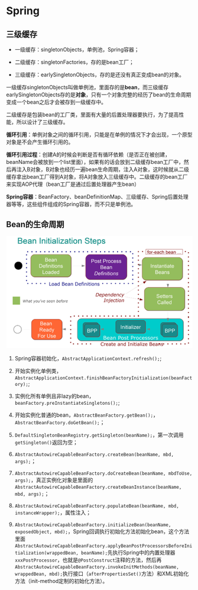 
# Spring

## 三级缓存

- 一级缓存：singletonObjects，单例池，Spring容器；

- 二级缓存：singletonFactories，存的是bean工厂；

- 三级缓存：earlySingletonObjects，存的是还没有真正变成bean的对象。

一级缓存singletonObjects叫做单例池，里面存的是**bean**，而三级缓存earlySingletonObjects存的是**对象**，只有一个对象完整的经历了bean的生命周期变成一个bean之后才会被存到一级缓存中。

二级缓存是包装bean的工厂类，里面有大量的后置处理器要执行，为了提高性能，所以设计了三级缓存。

**循环引用**：单例对象之间的循环引用，只能是在单例的情况下才会出现，一个原型对象是不会产生循环引用的。

**循环引用过程**：创建A的时候会判断是否有循环依赖（是否正在被创建，beanName会被放到一个list里面），如果有的话会放到二级缓存bean工厂中，然后再注入B对象，B对象也经历一遍bean生命周期，注入A对象，这时候就从二级缓存拿出bean工厂得到A对象，将A对象放入三级缓存中。二级缓存的bean工厂来实现AOP代理（bean工厂是通过后置处理器产生bean）

**Spring容器**：BeanFactory、beanDefinitionMap、三级缓存、Spring后置处理器等等，这些组件组成的Spring容器，而不只是单例池。

## Bean的生命周期

![Bean_Initialization_Steps](知识体系/Bean_Initialization_Steps.jpg)

1. Spring容器初始化，`AbstractApplicationContext.refresh();`;

2. 开始实例化单例类，`AbstractApplicationContext.finishBeanFactoryInitialization(beanFactory);`;

3. 实例化所有单例且非lazy的bean，`beanFactory.preInstantiateSingletons();`;

4. 开始实例化普通的bean，`AbstractBeanFactory.getBean();`，`AbstractBeanFactory.doGetBean();`；

5. `DefaultSingletonBeanRegistry.getSingleton(beanName);`，第一次调用`getSingleton()`返回为空；

6. `AbstractAutowireCapableBeanFactory.createBean(beanName, mbd, args);`；

7. `AbstractAutowireCapableBeanFactory.doCreateBean(beanName, mbdToUse, args);`，真正实例化对象是里面的`AbstractAutowireCapableBeanFactory.createBeanInstance(beanName, mbd, args);`；

8. `AbstractAutowireCapableBeanFactory.populateBean(beanName, mbd, instanceWrapper);`，属性注入；

9. `AbstractAutowireCapableBeanFactory.initializeBean(beanName, exposedObject, mbd);`，Spring回调执行初始化方法初始化bean，这个方法里面`AbstractAutowireCapableBeanFactory.applyBeanPostProcessorsBeforeInitialization(wrappedBean, beanName);`先执行Spring中的内置处理器`xxxPostProcessor`，也就是`@PostConstruct`注释的方法，然后再`AbstractAutowireCapableBeanFactory.invokeInitMethods(beanName, wrappedBean, mbd);`执行接口（`afterPropertiesSet()`方法）和XML初始化方法（init-method定制的初始化方法）。

